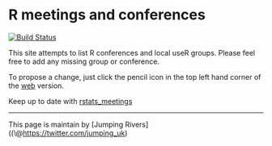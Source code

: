 # R meetings and conferences
[![Build Status](https://travis-ci.org/jumpingrivers/meetingsR.png?branch=master)](https://travis-ci.org/jumpingrivers/meetingsR) 

This site attempts to list R conferences and local useR groups. Please 
feel free to add any missing group or conference. 

To propose a change, just click the pencil icon
in the top left hand corner of the [web](https://jumpingrivers.github.io/meetingsR/) 
version.

Keep up to date with [rstats_meetings](\\@https://twitter.com/rstats_meetings) 

---

This page is maintain by [Jumping Rivers]((\\@https://twitter.com/jumping_uk) 
